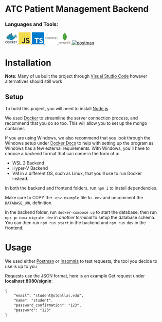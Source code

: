# ATC Patient Management Backend

<h3 align="left">Languages and Tools:</h3>

<p align="left"> <a href="https://www.docker.com/" target="_blank"> 
<img src="https://raw.githubusercontent.com/devicons/devicon/master/icons/docker/docker-original-wordmark.svg" alt="docker" width="40" height="40"/>
 </a> <a href="https://developer.mozilla.org/en-US/docs/Web/JavaScript" target="_blank"> <img src="https://raw.githubusercontent.com/devicons/devicon/master/icons/javascript/javascript-original.svg" alt="javascript" width="40" height="40"/> 
  </a> <a href="https://www.typescriptlang.org/" target="_blank"> <img src="https://raw.githubusercontent.com/devicons/devicon/master/icons/typescript/typescript-original.svg" alt="typescript" width="40" height="40"/>
</a> <a href="https://expressjs.com" target="_blank"> <img src="https://raw.githubusercontent.com/devicons/devicon/master/icons/express/express-original-wordmark.svg" alt="express" width="40" height="40"/>
 </a> <a href="https://www.mongodb.com/" target="_blank">  <img src="https://raw.githubusercontent.com/devicons/devicon/master/icons/mongodb/mongodb-original-wordmark.svg" alt="mongodb" width="40" height="40"/> 
 <a href="https://postman.com" target="_blank"> <img src="https://www.vectorlogo.zone/logos/getpostman/getpostman-icon.svg" alt="postman" width="40" height="40"/>
 </a> </p>

# Installation

**Note:** Many of us built the project through [Visual Studio Code](https://code.visualstudio.com/) however alternatives should still work

## Setup

To build this project, you will need to install [Node.js](https://nodejs.org/en/)

We used [Docker](https://www.docker.com/) to streamline the server connection process, and recommend that you do so too. This will allow you to set up the mongo container.

If you are using Windows, we also recommend that you look through the Windows setup under [Docker Docs](https://docs.docker.com/get-docker/) to help with setting up the program as Windows has a few external requirements. With Windows, you'll have to choose a backend format that can come in the form of a:

- WSL 2 Backend
- Hyper-V Backend
- VM in a different OS, such as Linux, that you'll use to run Docker instead.

In both the backend and frontend folders, run `npm i` to install dependencies.

Make sure to COPY the `.env.example` file to `.env` and uncomment the `DATABASE_URL` definition.

In the backend folder, run `docker-compose up` to start the database, then run `npx prisma migrate dev` in _another terminal_ to setup the database schema. You can then run `npm run start` in the backend and `npm run dev` in the frontend.

# Usage

We used either [Postman](https://www.postman.com/) or [Insomnia](https://insomnia.rest/) to test requests, the tool you decide to use is up to you

Requests use the JSON format, here is an example Get request under **localhost:8080/signin**:

```
{
    "email": "student@utdallas.edu",
    "name": "student",
    "password_confirmation": "123",
    "password": "123"
}
```

